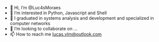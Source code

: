 - 👋 Hi, I’m @Luc4sMoraes
- 👀 I’m interested in Python, Javascript and Shell
- 🌱 I graduated in systems analysis and development and specialized in computer networks
- 💞️ I’m looking to collaborate on ...
- 📫 How to reach me lucas.vlm@outlook.com

<!---
Luc4sMoraes/Luc4sMoraes is a ✨ special ✨ repository because its `README.md` (this file) appears on your GitHub profile.
You can click the Preview link to take a look at your changes.
--->
